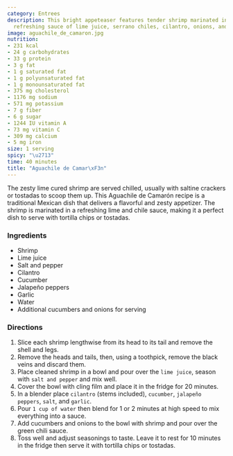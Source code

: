 ```yaml
---
category: Entrees
description: This bright appeteaser features tender shrimp marinated in a spicy and
  refreshing sauce of lime juice, serrano chiles, cilantro, onions, and cucumber.
image: aguachile_de_camaron.jpg
nutrition:
- 231 kcal
- 24 g carbohydrates
- 33 g protein
- 3 g fat
- 1 g saturated fat
- 1 g polyunsaturated fat
- 1 g monounsaturated fat
- 375 mg cholesterol
- 1176 mg sodium
- 571 mg potassium
- 7 g fiber
- 6 g sugar
- 1244 IU vitamin A
- 73 mg vitamin C
- 309 mg calcium
- 5 mg iron
size: 1 serving
spicy: "\u2713"
time: 40 minutes
title: "Aguachile de Camar\xF3n"
---
```


  The zesty lime cured shrimp are served chilled, usually with saltine crackers or
  tostadas to scoop them up. This Aguachile de Camarón recipe is a traditional Mexican dish that delivers a flavorful and zesty appetizer. The shrimp is marinated in a refreshing lime and chile sauce, making it a perfect dish to serve with tortilla chips or tostadas.

### Ingredients

* Shrimp
* Lime juice
* Salt and pepper
* Cilantro
* Cucumber
* Jalapeño peppers
* Garlic
* Water
* Additional cucumbers and onions for serving

### Directions

1. Slice each shrimp lengthwise from its head to its tail and remove the shell and legs.
2. Remove the heads and tails, then, using a toothpick, remove the black veins and discard them.
3. Place cleaned shrimp in a bowl and pour over the `lime juice`, season with `salt and pepper` and mix well.
4. Cover the bowl with cling film and place it in the fridge for 20 minutes.
5. In a blender place `cilantro` (stems included), `cucumber`, `jalapeño peppers`, `salt`, and `garlic`.
6. Pour `1 cup of water` then blend for 1 or 2 minutes at high speed to mix everything into a sauce.
7. Add cucumbers and onions to the bowl with shrimp and pour over the green chili sauce.
8. Toss well and adjust seasonings to taste. Leave it to rest for 10 minutes in the fridge then serve it with tortilla chips or tostadas.